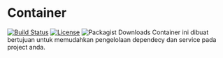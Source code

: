 # Container
[![Build Status](https://img.shields.io/badge/build-passing-brightgreen)](https://github.com/Zidaan16/Container) [![License](https://img.shields.io/badge/license-MIT-blue)](https://github.com/Zidaan16/Container/blob/main/LICENSE) ![Packagist Downloads](https://packagist.org/packages/tiaras/php-container)
Container ini dibuat bertujuan untuk memudahkan pengelolaan dependecy dan service pada project anda.
